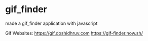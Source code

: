 # gif_finder
 made a gif_finder application with javascript
 
 Gif Websites:
 https://gif.doshidhruv.com
 https://gif-finder.now.sh/

